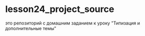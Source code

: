 # lesson24_project_source
это репозиторий с домашним заданием к уроку "Типизация и дополнительные темы"
